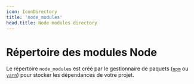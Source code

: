 ```yaml
---
icon: IconDirectory
title: 'node_modules'
head.title: Node modules directory
---
```


# Répertoire des modules Node

Le répertoire `node_modules` est créé par le gestionnaire de paquets ([`npm`](https://docs.npmjs.com/cli/v7/commands/npm) ou [`yarn`](https://yarnpkg.com/)) pour stocker les dépendances de votre projet.
